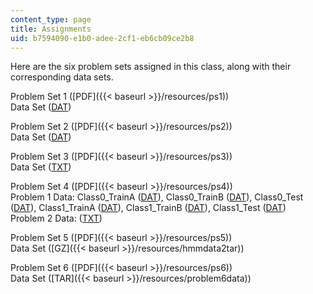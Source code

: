 ```yaml
---
content_type: page
title: Assignments
uid: b7594090-e1b0-adee-2cf1-eb6cb09ce2b8
---
```


Here are the six problem sets assigned in this class, along with their corresponding data sets.

Problem Set 1 ([PDF]({{< baseurl >}}/resources/ps1))  
Data Set ([DAT](/courses/media-arts-and-sciences/mas-622j-pattern-recognition-and-analysis-fall-2006/assignments/ps1.dat))

Problem Set 2 ([PDF]({{< baseurl >}}/resources/ps2))  
Data Set ([DAT](/courses/media-arts-and-sciences/mas-622j-pattern-recognition-and-analysis-fall-2006/assignments/ps2.dat))

Problem Set 3 ([PDF]({{< baseurl >}}/resources/ps3))  
Data Set ([TXT](/courses/media-arts-and-sciences/mas-622j-pattern-recognition-and-analysis-fall-2006/assignments/ps3_data.txt))

Problem Set 4 ([PDF]({{< baseurl >}}/resources/ps4))  
Problem 1 Data: Class0\_TrainA ([DAT](/courses/media-arts-and-sciences/mas-622j-pattern-recognition-and-analysis-fall-2006/assignments/class0trainingA.dat)), Class0\_TrainB ([DAT](/courses/media-arts-and-sciences/mas-622j-pattern-recognition-and-analysis-fall-2006/assignments/class0trainingB.dat)), Class0\_Test ([DAT](/courses/media-arts-and-sciences/mas-622j-pattern-recognition-and-analysis-fall-2006/assignments/class0testing.dat)), Class1\_TrainA ([DAT](/courses/media-arts-and-sciences/mas-622j-pattern-recognition-and-analysis-fall-2006/assignments/class1trainingA.dat)), Class1\_TrainB ([DAT](/courses/media-arts-and-sciences/mas-622j-pattern-recognition-and-analysis-fall-2006/assignments/class1trainingB.dat)), Class1\_Test ([DAT](/courses/media-arts-and-sciences/mas-622j-pattern-recognition-and-analysis-fall-2006/assignments/class1testing.dat))  
Problem 2 Data: ([TXT](/courses/media-arts-and-sciences/mas-622j-pattern-recognition-and-analysis-fall-2006/assignments/BNData.txt))

Problem Set 5 ([PDF]({{< baseurl >}}/resources/ps5))  
Data Set ([GZ]({{< baseurl >}}/resources/hmmdata2tar))

Problem Set 6 ([PDF]({{< baseurl >}}/resources/ps6))  
Data Set ([TAR]({{< baseurl >}}/resources/problem6data))